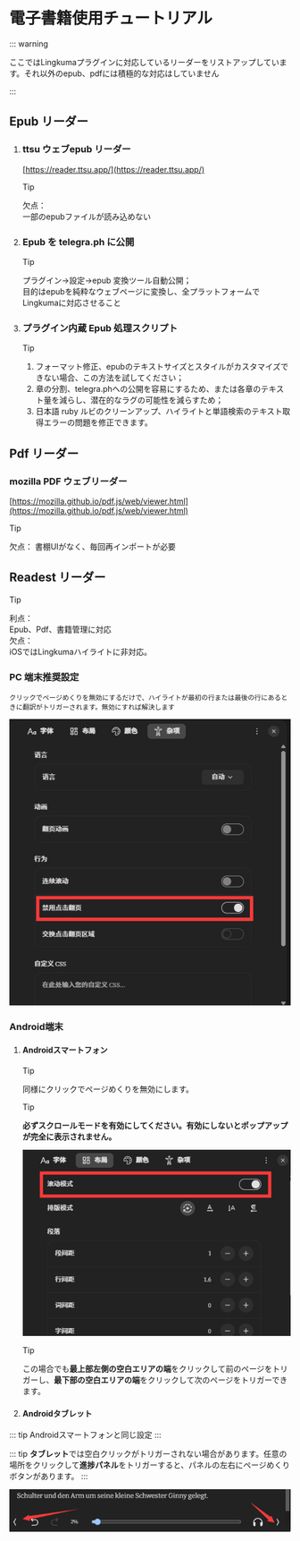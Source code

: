 
# 電子書籍使用チュートリアル

::: warning

ここではLingkumaプラグインに対応しているリーダーをリストアップしています。それ以外のepub、pdfには積極的な対応はしていません

:::


## Epub リーダー

1. ###  ttsu ウェブepub リーダー
    [https://reader.ttsu.app/](https://reader.ttsu.app/)

     >[!tip]
    欠点：  
    一部のepubファイルが読み込めない


1. ### Epub を telegra.ph に公開 

    >[!tip]
    プラグイン->設定->epub 変換ツール自動公開；  
    目的はepubを純粋なウェブページに変換し、全プラットフォームでLingkumaに対応させること



1. ### プラグイン内蔵 Epub 処理スクリプト

    >[!tip]
    >1. フォーマット修正、epubのテキストサイズとスタイルがカスタマイズできない場合、この方法を試してください；  
    >1. 章の分割、telegra.phへの公開を容易にするため、または各章のテキスト量を減らし、潜在的なラグの可能性を減らすため；   
    >1. 日本語 ruby ルビのクリーンアップ、ハイライトと単語検索のテキスト取得エラーの問題を修正できます。


 

## Pdf リーダー

###  mozilla PDF ウェブリーダー
[https://mozilla.github.io/pdf.js/web/viewer.html](https://mozilla.github.io/pdf.js/web/viewer.html)

>[!tip]
欠点：
書棚UIがなく、毎回再インポートが必要


## Readest リーダー

>[!tip]
利点：  
Epub、Pdf、書籍管理に対応  
欠点：  
iOSではLingkumaハイライトに非対応。  



 ### PC 端末推奨設定
   

    クリックでページめくりを無効にするだけで、ハイライトが最初の行または最後の行にあるときに翻訳がトリガーされます。無効にすれば解決します


![](<./assets/1758997455840.png>)

 ### Android端末

1. #### Androidスマートフォン

    >[!tip]
    同様にクリックでページめくりを無効にします。
    

    >[!tip]
    **必ずスクロールモードを有効にしてください。有効にしないとポップアップが完全に表示されません。**
    

    ![](<./assets/1758997456227.png>)

    >[!tip]
    この場合でも**最上部左側の空白エリアの端**をクリックして前のページをトリガーし、**最下部の空白エリアの端**をクリックして次のページをトリガーできます。
 


2. #### Androidタブレット

::: tip
Androidスマートフォンと同じ設定
:::

::: tip
**タブレット**では空白クリックがトリガーされない場合があります。任意の場所をクリックして**進捗パネル**をトリガーすると、パネルの左右にページめくりボタンがあります。
:::


![](<./assets/1758997456631.png>)


